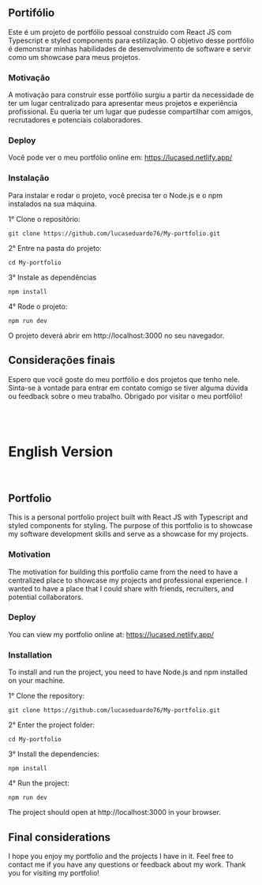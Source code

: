 ## Portifólio

Este é um projeto de portfólio pessoal construído com React JS com Typescript e styled components para estilização. O objetivo desse portfólio é demonstrar minhas habilidades de desenvolvimento de software e servir como um showcase para meus projetos.

### Motivação

A motivação para construir esse portfólio surgiu a partir da necessidade de ter um lugar centralizado para apresentar meus projetos e experiência profissional. Eu queria ter um lugar que pudesse compartilhar com amigos, recrutadores e potenciais colaboradores.

### Deploy

Você pode ver o meu portfólio online em: https://lucased.netlify.app/

### Instalação

Para instalar e rodar o projeto, você precisa ter o Node.js e o npm instalados na sua máquina.

1° Clone o repositório:

``git clone https://github.com/lucaseduardo76/My-portfolio.git``

2° Entre na pasta do projeto:

``cd My-portfolio``

3° Instale as dependências

``npm install``

4° Rode o projeto:

``npm run dev``

O projeto deverá abrir em http://localhost:3000 no seu navegador.

## Considerações finais

Espero que você goste do meu portfólio e dos projetos que tenho nele. Sinta-se à vontade para entrar em contato comigo se tiver alguma dúvida ou feedback sobre o meu trabalho. Obrigado por visitar o meu portfólio!

<br> <br>
# English Version
<br>  


## Portfolio
This is a personal portfolio project built with React JS with Typescript and styled components for styling. The purpose of this portfolio is to showcase my software development skills and serve as a showcase for my projects.

### Motivation
The motivation for building this portfolio came from the need to have a centralized place to showcase my projects and professional experience. I wanted to have a place that I could share with friends, recruiters, and potential collaborators.

### Deploy
You can view my portfolio online at: https://lucased.netlify.app/

### Installation
To install and run the project, you need to have Node.js and npm installed on your machine.

1° Clone the repository:

``git clone https://github.com/lucaseduardo76/My-portfolio.git``

2° Enter the project folder:

``cd My-portfolio``

3° Install the dependencies:

``npm install``

4° Run the project:

``npm run dev``

The project should open at http://localhost:3000 in your browser.

## Final considerations

I hope you enjoy my portfolio and the projects I have in it. Feel free to contact me if you have any questions or feedback about my work. Thank you for visiting my portfolio!

